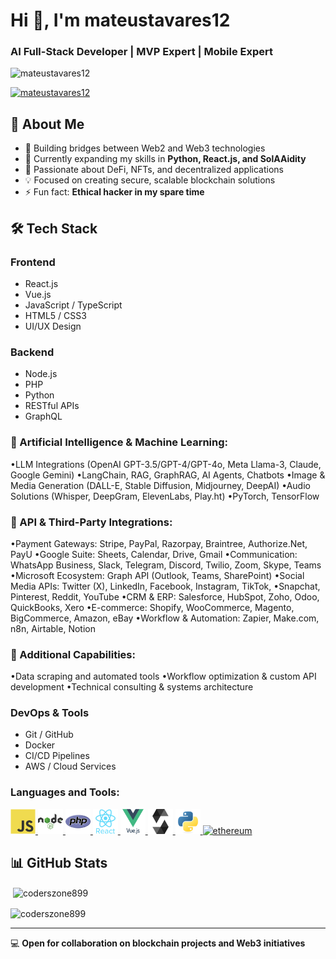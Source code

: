 # Hi 👋, I'm mateustavares12


### AI Full-Stack Developer | MVP Expert | Mobile Expert

<p align="left"> <img src="https://komarev.com/ghpvc/?username=mateustavares12&label=Profile%20views&color=0e75b6&style=flat" alt="mateustavares12" /> </p>

<p align="left"> <a href="https://github.com/ryo-ma/github-profile-trophy"><img src="https://github-profile-trophy.vercel.app/?username=mateustavares12" alt="mateustavares12" /></a> </p>

## 💼 About Me
- 🔗 Building bridges between Web2 and Web3 technologies
- 🌱 Currently expanding my skills in **Python, React.js, and SolAAidity**
- 🚀 Passionate about DeFi, NFTs, and decentralized applications
- 💡 Focused on creating secure, scalable blockchain solutions
- ⚡ Fun fact: **Ethical hacker in my spare time**

## 🛠️ Tech Stack

### Frontend
- React.js
- Vue.js
- JavaScript / TypeScript
- HTML5 / CSS3
- UI/UX Design

### Backend
- Node.js
- PHP
- Python
- RESTful APIs
- GraphQL

### 🔹 Artificial Intelligence & Machine Learning:
•LLM Integrations (OpenAI GPT-3.5/GPT-4/GPT-4o, Meta Llama-3, Claude, Google Gemini)
•LangChain, RAG, GraphRAG, AI Agents, Chatbots
•Image & Media Generation (DALL-E, Stable Diffusion, Midjourney, DeepAI)
•Audio Solutions (Whisper, DeepGram, ElevenLabs, Play.ht)
•PyTorch, TensorFlow

### 🔹 API & Third-Party Integrations:
•Payment Gateways: Stripe, PayPal, Razorpay, Braintree, Authorize.Net, PayU
•Google Suite: Sheets, Calendar, Drive, Gmail
•Communication: WhatsApp Business, Slack, Telegram, Discord, Twilio, Zoom, Skype, Teams
•Microsoft Ecosystem: Graph API (Outlook, Teams, SharePoint)
•Social Media APIs: Twitter (X), LinkedIn, Facebook, Instagram, TikTok, •Snapchat, Pinterest, Reddit, YouTube
•CRM & ERP: Salesforce, HubSpot, Zoho, Odoo, QuickBooks, Xero
•E-commerce: Shopify, WooCommerce, Magento, BigCommerce, Amazon, eBay
•Workflow & Automation: Zapier, Make.com, n8n, Airtable, Notion

### 🔹 Additional Capabilities:
•Data scraping and automated tools
•Workflow optimization & custom API development
•Technical consulting & systems architecture

### DevOps & Tools
- Git / GitHub
- Docker
- CI/CD Pipelines
- AWS / Cloud Services

### Languages and Tools:
<p align="left">
  <a href="https://developer.mozilla.org/en-US/docs/Web/JavaScript" target="_blank" rel="noreferrer">
    <img src="https://raw.githubusercontent.com/devicons/devicon/master/icons/javascript/javascript-original.svg" alt="javascript" width="40" height="40"/>
  </a>
  <a href="https://nodejs.org" target="_blank" rel="noreferrer">
    <img src="https://raw.githubusercontent.com/devicons/devicon/master/icons/nodejs/nodejs-original-wordmark.svg" alt="nodejs" width="40" height="40"/>
  </a>
  <a href="https://www.php.net" target="_blank" rel="noreferrer">
    <img src="https://raw.githubusercontent.com/devicons/devicon/master/icons/php/php-original.svg" alt="php" width="40" height="40"/>
  </a>
  <a href="https://reactjs.org/" target="_blank" rel="noreferrer">
    <img src="https://raw.githubusercontent.com/devicons/devicon/master/icons/react/react-original-wordmark.svg" alt="react" width="40" height="40"/>
  </a>
  <a href="https://vuejs.org/" target="_blank" rel="noreferrer">
    <img src="https://raw.githubusercontent.com/devicons/devicon/master/icons/vuejs/vuejs-original-wordmark.svg" alt="vuejs" width="40" height="40"/>
  </a>
  <a href="https://soliditylang.org/" target="_blank" rel="noreferrer">
    <img src="https://raw.githubusercontent.com/devicons/devicon/master/icons/solidity/solidity-original.svg" alt="solidity" width="40" height="40"/>
  </a>
  <a href="https://www.python.org" target="_blank" rel="noreferrer">
    <img src="https://raw.githubusercontent.com/devicons/devicon/master/icons/python/python-original.svg" alt="python" width="40" height="40"/>
  </a>
  <a href="https://ethereum.org/" target="_blank" rel="noreferrer">
    <img src="https://raw.githubusercontent.com/devicons/devicon/master/icons/ethereum/ethereum-original.svg" alt="ethereum" width="40" height="40"/>
  </a>
</p>

## 📊 GitHub Stats


<p>&nbsp;<img align="center" src="https://github-readme-stats.vercel.app/api?username=coderszone899&show_icons=true&locale=en&theme=dark" alt="coderszone899" /></p>

<p><img align="center" src="https://github-readme-streak-stats.herokuapp.com/?user=coderszone899&theme=dark" alt="coderszone899" /></p>


---

💻 **Open for collaboration on blockchain projects and Web3 initiatives**
